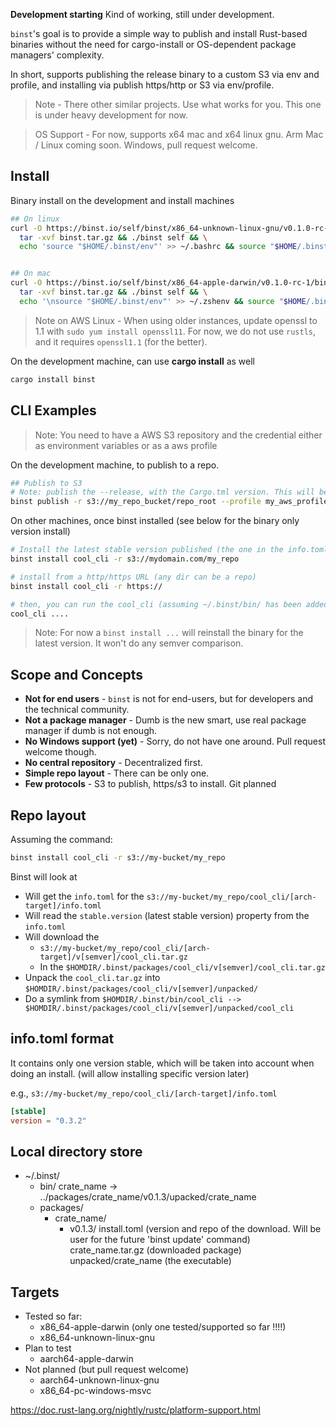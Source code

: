 
**Development starting** Kind of working, still under development. 

`binst`'s goal is to provide a simple way to publish and install Rust-based binaries without the need for cargo-install or OS-dependent package managers' complexity. 

In short, supports publishing the release binary to a custom S3 via env and profile, and installing via publish https/http or S3 via env/profile. 

> Note - There other similar projects. Use what works for you. This one is under heavy development for now.

> OS Support - For now, supports x64 mac and x64 linux gnu. Arm Mac / Linux coming soon. Windows, pull request welcome. 

## Install 

Binary install on the development and install machines

```sh
## On linux 
curl -O https://binst.io/self/binst/x86_64-unknown-linux-gnu/v0.1.0-rc-1/binst.tar.gz && \
  tar -xvf binst.tar.gz && ./binst self && \
  echo 'source "$HOME/.binst/env"' >> ~/.bashrc && source "$HOME/.binst/env" 


## On mac 
curl -O https://binst.io/self/binst/x86_64-apple-darwin/v0.1.0-rc-1/binst.tar.gz && \
  tar -xvf binst.tar.gz && ./binst self && \
  echo '\nsource "$HOME/.binst/env"' >> ~/.zshenv && source "$HOME/.binst/env"
```

> Note on AWS Linux - When using older instances, update openssl to 1.1 with `sudo yum install openssl11`. For now, we do not use `rustls`, and it requires `openssl1.1` (for the better).


On the development machine, can use **cargo install** as well

```sh 
cargo install binst
```



## CLI Examples

> Note: You need to have a AWS S3 repository and the credential either as environment variables or as a aws profile

On the development machine, to publish to a repo.

```sh
## Publish to S3 
# Note: publish the --release, with the Cargo.tml version. This will become the latest stable version
binst publish -r s3://my_repo_bucket/repo_root --profile my_aws_profile
```

On other machines, once binst installed (see below for the binary only version install)

```sh
# Install the latest stable version published (the one in the info.toml)
binst install cool_cli -r s3://mydomain.com/my_repo 

# install from a http/https URL (any dir can be a repo)
binst install cool_cli -r https://

# then, you can run the cool_cli (assuming ~/.binst/bin/ has been added to the PATH)
cool_cli ....

```

> Note: For now a `binst install ...` will reinstall the binary for the latest version. It won't do any semver comparison. 

## Scope and Concepts

- **Not for end users** - `binst` is not for end-users, but for developers and the technical community.
- **Not a package manager** - Dumb is the new smart, use real package manager if dumb is not enough.
- **No Windows support (yet)** - Sorry, do not have one around. Pull request welcome though.
- **No central repository** - Decentralized first.
- **Simple repo layout** - There can be only one.
- **Few protocols** - S3 to publish, https/s3 to install. Git planned


## Repo layout

Assuming the command:

```sh
binst install cool_cli -r s3://my-bucket/my_repo
```

Binst will look at
- Will get the `info.toml` for the `s3://my-bucket/my_repo/cool_cli/[arch-target]/info.toml`
- Will read the `stable.version` (latest stable version) property from the `info.toml`
- Will download the 
  - `s3://my-bucket/my_repo/cool_cli/[arch-target]/v[semver]/cool_cli.tar.gz`
  - In the `$HOMDIR/.binst/packages/cool_cli/v[semver]/cool_cli.tar.gz`
- Unpack the `cool_cli.tar.gz` into `$HOMDIR/.binst/packages/cool_cli/v[semver]/unpacked/`
- Do a symlink from `$HOMDIR/.binst/bin/cool_cli --> $HOMDIR/.binst/packages/cool_cli/v[semver]/unpacked/cool_cli`



## info.toml format

It contains only one version stable, which will be taken into account when doing an install. 
(will allow installing specific version later)

e.g., `s3://my-bucket/my_repo/cool_cli/[arch-target]/info.toml`
```toml
[stable] 
version = "0.3.2"
```

## Local directory store

- ~/.binst/
    - bin/
        crate_name -> ../packages/crate_name/v0.1.3/upacked/crate_name
    - packages/
        - crate_name/
            - v0.1.3/
                install.toml (version and repo of the download. Will be user for the future 'binst update' command)
                crate_name.tar.gz (downloaded package)
                unpacked/crate_name (the executable)


## Targets

- Tested so far:
    - x86_64-apple-darwin (only one tested/supported so far !!!!)
    - x86_64-unknown-linux-gnu
- Plan to test
    - aarch64-apple-darwin
- Not planned (but pull request welcome)
    - aarch64-unknown-linux-gnu
    - x86_64-pc-windows-msvc


https://doc.rust-lang.org/nightly/rustc/platform-support.html

